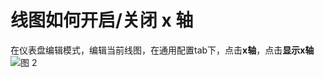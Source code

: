 # 线图如何开启/关闭 x 轴

在仪表盘编辑模式，编辑当前线图，在通用配置tab下，点击**x轴**，点击**显示x轴**
![图 2](/img/src/visulization/lineChart/setXShow/setXShow2.png)